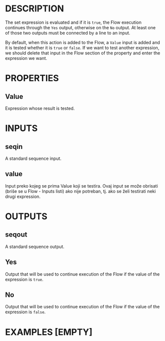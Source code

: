 # DESCRIPTION

The set expression is evaluated and if it is `true`, the Flow execution continues through the `Yes` output, otherwise on the `No` output. At least one of those two outputs must be connected by a line to an input.

By default, when this action is added to the Flow, a `Value` input is added and it is tested whether it is `true` or `false`. If we want to test another expression, we should delete that input in the Flow section of the property and enter the expression we want.

# PROPERTIES

## Value

Expression whose result is tested.

# INPUTS

## seqin

A standard sequence input.

## value

Input preko kojeg se prima Value koji se testira. Ovaj input se može obrisati (briše se u Flow - Inputs listi) ako nije potreban, tj. ako se želi testirati neki drugi expression.

# OUTPUTS

## seqout

A standard sequence output.

## Yes

Output that will be used to continue execution of the Flow if the value of the expression is `true`.

## No

Output that will be used to continue execution of the Flow if the value of the expression is `false`.

# EXAMPLES [EMPTY]
